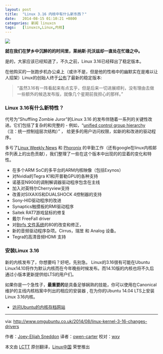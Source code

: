 ```yaml
---
layout: post
title:	"Linux 3.16 内核中有什么新东西？"
date:	2014-08-15 01:10:21 +0800 
categories:	新闻 linuxcn 
tags:	[linuxcn,Linux,内核]
---
```



**![](/Asserts/Images//attachment/album/201408/15/010849ez88ii0jr1lv300c.png)**


**就在我们在梦乡中沉醉的的时间里，莱纳斯·托沃兹却一直处在忙碌之中。**


是的，大家应该已经知道了，不久之前，Linux 3.16已经释出了稳定版本。


在他购买的一张跑步机办公桌上（或许不是，但是他的性格中的幽默实在是难以让人招架）Linux的创始人终于[公布](https://lkml.org/lkml/2014/8/3/82)了最新的稳定版本:



> 
> “虽然3.16有一阵看起来有点玄乎，但是后来一切进展顺利，没有理由去做一些额外的候选发布版，就像几个星期前我担心的那样。”
> 
> 
> 


### Linux 3.16有什么新特性？


代号为“Shuffling Zombie Juror”的Linux 3.16 的发布伴随着一系列的关键性改进。它们包括了复杂的和完整的 - 例如，“[unified control group hierarchy](https://lwn.net/Articles/601840/)（注：统一控制组层次结构）” ， 给更多的用户访问权限，如新的和改进的驱动程序。


多亏了[Linux Weekly News](https://lwn.net/) 和 [Phoronix](http://www.phoronix.com/scan.php?page=news_item&px=MTc1NDM) 的辛勤工作（还有google在linux内核邮件列表上的出色贡献），我们整理了一些在这个版本中出现的的显着的变化和特性。


* 在多个ARM SoC的多平台的ARM内核映像（包括Exynos）
* 对Nvidia的Tegra K1和开普勒GPU的各种支持
* 诺基亚N900的调制解调器驱动程序包含在主线
* 加入对英特尔Cherryview支持
* 改善对SIXAXIS和DUALSHOCK 4控制器的支持
* Sony-HID驱动程序的改进
* Synaptics触摸板的RMI驱动程序
* Saitek RAT7游戏鼠标的修复
* 戴尔 FreeFall driver
* 对[Btrfs 文件系统](http://lkml.iu.edu/hypermail/linux/kernel/1406.1/02366.html)的80的改变和修正，
* 新的音频驱动程序杂项。Cirrus，瑞昱 和 Analog 设备。
* Tegra的高清音频HDMI 支持


### 安装Linux 3.16


新的内核发布了，你想要吗？好吧，先别急。 Linux的3.16很有可能在Ubuntu Linux14.10将作为默认内核而在今年晚些时候发布。而14.10版的内核也将不久后通过小版本更新提供给LTS的用户们。


如果你是一个急性子，**最重要的**是具备足够娴熟的技能，你可以使用在Canonical维护的主线内核档案中列出的相应的安装器 , 在为你的Ubuntu 14.04 LTS上安装Linux 3.16内核。


* [访问Ubuntu的内核存档网站](http://kernel.ubuntu.com/)




---


via: <http://www.omgubuntu.co.uk/2014/08/linux-kernel-3-16-changes-drivers>


作者：[Joey-Elijah Sneddon](https://plus.google.com/117485690627814051450/?rel=author) 译者：[owen-carter](https://github.com/owen-carter) 校对：[wxy](https://github.com/wxy)


本文由 [LCTT](https://github.com/LCTT/TranslateProject) 原创翻译，[Linux中国](http://linux.cn/) 荣誉推出
